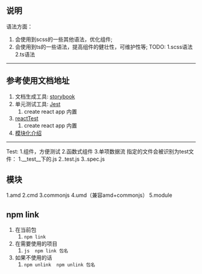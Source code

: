 ## 说明

   语法方面：

1. 会使用到scss的一些其他语法，优化组件;
2. 会使用到ts的一些语法，提高组件的健壮性，可维护性等;
TODO: 1.scss语法2.ts语法

----------

## 参考使用文档地址

1. 文档生成工具: [storybook](https://storybook.js.org/)
2. 单元测试工具: [Jest](https://www.jestjs.cn/docs/getting-started)
   1. create react app 内置
3. [reactTest](https://github.com/testing-library/react-testing-library)
   1. create react app 内置
4. [模块化介绍](https://juejin.cn/post/6844903576309858318)

--------------

Test:
   1.组件，方便测试
   2.函数式组件
   3.单项数据流
   指定的文件会被识别为test文件：
      1.__test__下的.js
      2..test.js
      3..spec.js

## 模块

   1.amd
   2.cmd
   3.commonjs
   4.umd（兼容amd+commonjs）
   5.module

## npm link

   1. 在当前包
      1. ```npm link```
   2. 在需要使用的项目
      1. ```js  npm link 包名```
   3. 如果不使用的话
      1. ```npm unlink  npm unlink 包名```
